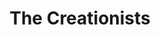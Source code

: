---
layout: productions
title: The Creationists
year: 2011
opening_date: 2011-02-18
closing_date: 2011-02-26
image:
category:
details:
  Theatre: Players by the Sea
  Title: The Creationists
  Playwright: Joshua Kreis McTiernan
  Setting: Here and Now, Now and Then
  Subject: Based on the story by Jeremy Kreis McTiernan and Joshua Kreis McTiernan
  Premiere: 2011-02-18
showtimes: 
  - 2011-02-18 20:00:00
  - 2011-02-19 20:00:00
  - 2011-02-24 20:00:00
  - 2011-02-25 20:00:00
  - 2011-02-26 20:00:00
cast:
  The Narrator: Brian Fullford
  Cameron: Cameron Lee Henderson
  Kai: Philip Harville
  Tyler: Tyler Christian Ramirez
  Head Eraser: Chris Robertson
  Mr. Bennet: Chris Robertson
  Roger: Chris Robertson
  Eraser 2: Tori Richmond-Davies
  Lizzie Bennet: Tori Richmond-Davies
  Ralph: Tori Richmond-Davies
  Eraser 3: J'royce Denard Walton
  Mrs. Bennet: J'royce Denard Walton
  Jack: J'royce Denard Walton
crew:
  Director: Joshua Kreis McTiernan
  Script Supervisors: 
    - Joshua Kreis McTiernan
    - Evan Dodd
  Stage Manager: Jane Cassingham
  Set Design: 
    - Joshua Kreis McTiernan
    - Brianna Dykes
  Costume Design: J'royce Denard Walton
  Sound Design: 
    - Joshua Kreis McTiernan
    - Ray Hollister
  Light/Sound Board Operator: Ray Hollister
  Deck Crew: 
    - Jane Cassingham
    - Pablo J. Milla
photos:
  - photo: 2011_The_Creationists_1.jpeg
    photo_credit: Pablo Milla
    photo_alt: Cast and Crew of The Creationists
    photo_caption: Cast and Crew of The Creationists
  - photo: 2011_The_Creationists_2.jpeg
    photo_credit: Pablo Milla
    photo_alt: Cast and Crew of The Creationists
    photo_caption: Cast and Crew of The Creationists
external_links:
  "'The Creationists' comedy opens Friday at Players by the Sea - News - The Florida Times-Union - Jacksonville, FL": https://web.archive.org/web/20220421031634/https://www.jacksonville.com/story/entertainment/local/2011/02/16/creationists-comedy-opens-friday-players-sea/15914159007/
  "'The Creationists' - Folio Weekly": https://folioweekly.com/2011/02/24/2839/
  Joshua McTiernan Plays: https://mctiernanjoshua.wixsite.com/home/fulllengthplays
---